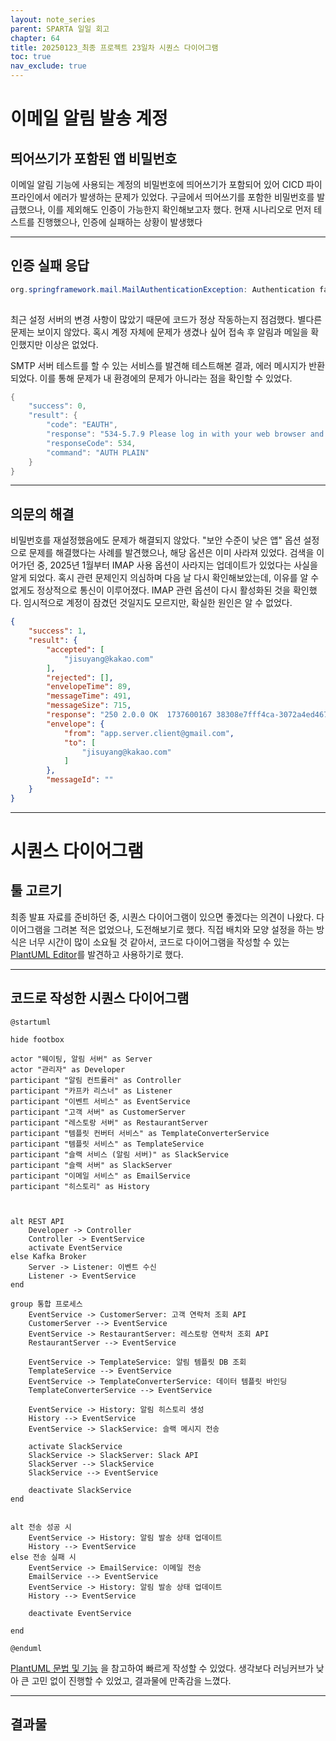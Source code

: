 ```yaml
---
layout: note_series
parent: SPARTA 일일 회고
chapter: 64
title: 20250123_최종 프로젝트 23일차 시퀀스 다이어그램
toc: true
nav_exclude: true
---
```


# 이메일 알림 발송 계정
## 띄어쓰기가 포함된 앱 비밀번호
이메일 알림 기능에 사용되는 계정의 비밀번호에 띄어쓰기가 포함되어 있어 
CICD 파이프라인에서 에러가 발생하는 문제가 있었다. 
구글에서 띄어쓰기를 포함한 비밀번호를 발급했으나, 이를 제외해도 인증이 가능한지 확인해보고자 했다.
현재 시나리오로 먼저 테스트를 진행했으나, 인증에 실패하는 상황이 발생했다

---

## 인증 실패 응답

```java
org.springframework.mail.MailAuthenticationException: Authentication failed	at org.springframework.mail.javamail.JavaMailSenderImpl.doSend(JavaMailSenderImpl.java:402) ~[spring-context-support-6.1.16.jar:6.1.16]
	
```

최근 설정 서버의 변경 사항이 많았기 때문에 코드가 정상 작동하는지 점검했다. 별다른 문제는 보이지 않았다.
혹시 계정 자체에 문제가 생겼나 싶어 접속 후 알림과 메일을 확인했지만 이상은 없었다.

SMTP 서버 테스트를 할 수 있는 서비스를 발견해 테스트해본 결과, 에러 메시지가 반환되었다. 
이를 통해 문제가 내 환경에의 문제가 아니라는 점을 확인할 수 있었다.

```java
{
    "success": 0,
    "result": {
        "code": "EAUTH",
        "response": "534-5.7.9 Please log in with your web browser and then try again. For more\n534-5.7.9 information, go to\n534 5.7.9  https://support.google.com/mail/?p=WebLoginRequired 2adb3069b0e04-5439af0e7e6sm2227220e87.66 - gsmtp",
        "responseCode": 534,
        "command": "AUTH PLAIN"
    }
}
```

---

## 의문의 해결
비밀번호를 재설정했음에도 문제가 해결되지 않았다.
"보안 수준이 낮은 앱" 옵션 설정으로 문제를 해결했다는 사례를 발견했으나, 해당 옵션은 이미 사라져 있었다.
검색을 이어가던 중, 2025년 1월부터 IMAP 사용 옵션이 사라지는 업데이트가 있었다는 사실을 알게 되었다.
혹시 관련 문제인지 의심하며 다음 날 다시 확인해보았는데, 이유를 알 수 없게도 정상적으로 통신이 이루어졌다.
IMAP 관련 옵션이 다시 활성화된 것을 확인했다. 임시적으로 계정이 잠겼던 것일지도 모르지만, 확실한 원인은 알 수 없었다.

```json
{
    "success": 1,
    "result": {
        "accepted": [
            "jisuyang@kakao.com"
        ],
        "rejected": [],
        "envelopeTime": 89,
        "messageTime": 491,
        "messageSize": 715,
        "response": "250 2.0.0 OK  1737600167 38308e7fff4ca-3072a4ed467sm28731151fa.83 - gsmtp",
        "envelope": {
            "from": "app.server.client@gmail.com",
            "to": [
                "jisuyang@kakao.com"
            ]
        },
        "messageId": ""
    }
}
```

---

# 시퀀스 다이어그램
## 툴 고르기
최종 발표 자료를 준비하던 중, 시퀀스 다이어그램이 있으면 좋겠다는 의견이 나왔다.
다이어그램을 그려본 적은 없었으나, 도전해보기로 했다.
직접 배치와 모양 설정을 하는 방식은 너무 시간이 많이 소요될 것 같아서, 
코드로 다이어그램을 작성할 수 있는  [PlantUML Editor](https://editor.plantuml.com/uml/hLNTYjf05BxFKmnxrKBt1Rmes_s1blQYxEuBf3hR1gEHE4fxjyKeeXPQSEcsJQo2M0KliguBBjtIzt4cxz2JIM9cOknQQ2u2SRxldFETyvrnhqnKarGAkgAyqN8OdHa6UMMyLHGrImmJxR1lO-RClKxz4M8N7JgwGyoowSpQGMePdM2pYiq8kfoVqz6KzJxoiqDSnRfHWkCI9D2oMaaj4eWN1lavzbeBEXZIxrCEFp2An3HqVGr_E_Uw5hoH7xirf5QJurzePOABQsXdJcT3YCohlBM0mD57LLmaVhLQ5ikCvNL_wJgYg8DAcHW5R8RY93JjDo6ar-ZJtYUHSuoXZHLJ3P8aMLxTzheW-xSl6oYUvIRgEyM5aguI35q0DWcIhzKgn4bbfv9OQqfxNs86UY3DyM4mI5tDvk-ZHqEFi6dDdtIPSvTiVa7Lz7H1lQYTey05Js6gXlbEWKVL2Je-EZb5Jru-Kn0yAqEXtSUYNVop-DC_bARj7uD1jIeqI3x1UXcZv-fPNaNxff4FGmNA_32HnJ98i5NpahNx71WThsN4nPoYl3QDIWbvZHllOeB0mNHWCsi1QZbNn7CvakSoA7BbPvSwlzZi4h61wttjh7eXuz5kckXaZgH7CqXsywPSILvwjjIK2MDceYiaDlBXVfYEynFuxNHjsXtGzy7rxoxOjZWXTS6X2zgTI0cJt7_G65esrYPu6h6QmwmhpWjnssaIzn4Y1pleBrVRPZ_E4UjRh368QrhvMzfZxcRX1ocmFt_-iPgpSCIBl2VMnWRbS7evV2tuMWVbmornjRo-GQ1fgyPIr-QisdklPeDTw-5uMuk_zvUlUPIoFVGwuuqfnPigsFhmFelxBKAsc-N_qf7MO0aGT7WFtl1t_WS0)를 발견하고 사용하기로 했다.

---

## 코드로 작성한 시퀀스 다이어그램

```
@startuml

hide footbox

actor "웨이팅, 알림 서버" as Server
actor "관리자" as Developer
participant "알림 컨트롤러" as Controller
participant "카프카 리스너" as Listener
participant "이벤트 서비스" as EventService
participant "고객 서버" as CustomerServer
participant "레스토랑 서버" as RestaurantServer
participant "템플릿 컨버터 서비스" as TemplateConverterService
participant "템플릿 서비스" as TemplateService
participant "슬랙 서비스 (알림 서버)" as SlackService
participant "슬랙 서버" as SlackServer
participant "이메일 서비스" as EmailService
participant "히스토리" as History



alt REST API
    Developer -> Controller
    Controller -> EventService
    activate EventService
else Kafka Broker
    Server -> Listener: 이벤트 수신
    Listener -> EventService
end

group 통합 프로세스
    EventService -> CustomerServer: 고객 연락처 조회 API
    CustomerServer --> EventService
    EventService -> RestaurantServer: 레스토랑 연락처 조회 API
    RestaurantServer --> EventService
    
    EventService -> TemplateService: 알림 템플릿 DB 조회
    TemplateService --> EventService
    EventService -> TemplateConverterService: 데이터 템플릿 바인딩
    TemplateConverterService --> EventService
    
    EventService -> History: 알림 히스토리 생성
    History --> EventService
    EventService -> SlackService: 슬랙 메시지 전송
    
    activate SlackService
    SlackService -> SlackServer: Slack API
    SlackServer --> SlackService
    SlackService --> EventService
    
    deactivate SlackService
end


alt 전송 성공 시
    EventService -> History: 알림 발송 상태 업데이트
    History --> EventService
else 전송 실패 시
    EventService -> EmailService: 이메일 전송
    EmailService --> EventService
    EventService -> History: 알림 발송 상태 업데이트
    History --> EventService
    
    deactivate EventService

end

@enduml
```

[PlantUML 문법 및 기능](https://plantuml.com/ko-dark/sequence-diagram) 을 참고하여 빠르게 작성할 수 있었다.
생각보다 러닝커브가 낮아 큰 고민 없이 진행할 수 있었고, 결과물에 만족감을 느꼈다.

---

## 결과물

<img class="cdn-img" id="250123-시퀀스-다이어그램.png">
